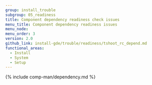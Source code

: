 ```yaml
---
group: install_trouble
subgroup: 05_readiness
title: Component dependency readiness check issues
menu_title: Component dependency readiness issues
menu_node:
menu_order: 3
version: 2.0
github_link: install-gde/trouble/readiness/tshoot_rc_depend.md
functional_areas:
  - Install
  - System
  - Setup
---
```


{% include comp-man/dependency.md %}
